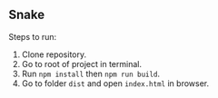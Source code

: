 ## Snake
Steps to run:

1. Clone repository.
2. Go to root of project in terminal.
3. Run `npm install` then `npm run build`.
4. Go to folder `dist` and open `index.html` in browser.